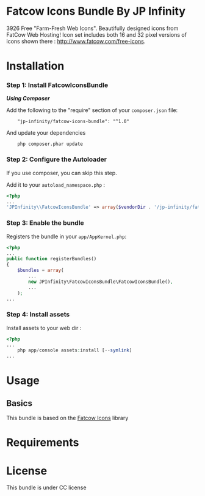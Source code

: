 Fatcow Icons Bundle By JP Infinity
==================================

3926 Free "Farm-Fresh Web Icons". Beautifully designed icons from FatCow Web Hosting! Icon set includes both 16 and 32 pixel versions of icons shown there : http://www.fatcow.com/free-icons.

Installation
============

### Step 1: Install FatcowIconsBundle

***Using Composer***

Add the following to the "require" section of your `composer.json` file:

```
    "jp-infinity/fatcow-icons-bundle": "^1.0"
```

And update your dependencies

```
    php composer.phar update
```

### Step 2: Configure the Autoloader

If you use composer, you can skip this step.

Add it to your `autoload_namespace.php` :

```php
<?php
...
'JPInfinity\\FatcowIconsBundle' => array($vendorDir . '/jp-infinity/fatcow-icons-bundle'),
```

### Step 3: Enable the bundle

Registers the bundle in your `app/AppKernel.php`:

```php
<?php
...
public function registerBundles()
{
    $bundles = array(
        ...
        new JPInfinity\FatcowIconsBundle\FatcowIconsBundle(),
        ...
    );
...
```

### Step 4: Install assets

Install assets to your web dir :

```php
<?php
...
    php app/console assets:install [--symlink]
...
```

Usage
=====

Basics
------

This bundle is based on the [Fatcow Icons](http://www.fatcow.com/free-icons) library

Requirements
============


License
=======

This bundle is under CC license
